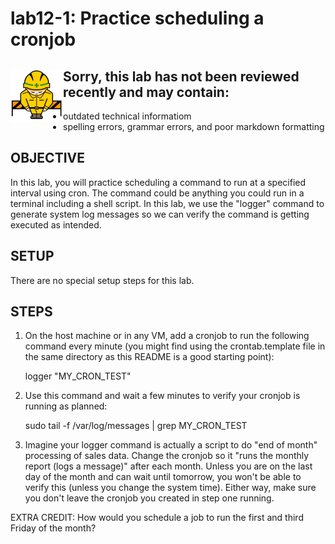 # lab12-1: Practice scheduling a cronjob
## <img align="left" src="../images/ConstructionSign.png">Sorry, this lab has not been reviewed recently and may contain:
  - outdated technical informatiom
  - spelling errors, grammar errors, and poor markdown formatting

## OBJECTIVE

In this lab, you will practice scheduling a command to run at a specified
interval using cron.  The command could be anything you could run in a terminal
including a shell script.  In this lab, we use the "logger" command to generate
system log messages so we can verify the command is getting executed as
intended.

## SETUP

There are no special setup steps for this lab.

## STEPS

1.  On the host machine or in any VM, add a cronjob to run the following
    command every minute (you might find using the crontab.template file in
    the same directory as this README is a good starting point):

    logger "MY_CRON_TEST"

2.  Use this command and wait a few minutes to verify your cronjob is running
    as planned:

    sudo tail -f /var/log/messages | grep MY_CRON_TEST

3.  Imagine your logger command is actually a script to do "end of month"
    processing of sales data.  Change the cronjob so it "runs the monthly
    report (logs a message)" after each month.  Unless you are on the last day
    of the month and can wait until tomorrow, you won't be able to verify this
    (unless you change the system time).  Either way, make sure you don't leave
    the cronjob you created in step one running.

EXTRA CREDIT: How would you schedule a job to run the first and third Friday
              of the month?
